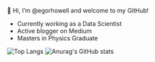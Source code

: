 👋 Hi, I’m @egorhowell and welcome to my GitHub!

- Currently working as a Data Scientist
- Active blogger on Medium
- Masters in Physics Graduate

 ![Top Langs](https://github-readme-stats.vercel.app/api/top-langs/?username=egorhowell&layout=compact&card_width=450&theme=graywhite)
 ![Anurag's GitHub stats](https://github-readme-stats.vercel.app/api?username=egorhowell&show_icons=true&theme=default&hide=contribs)
